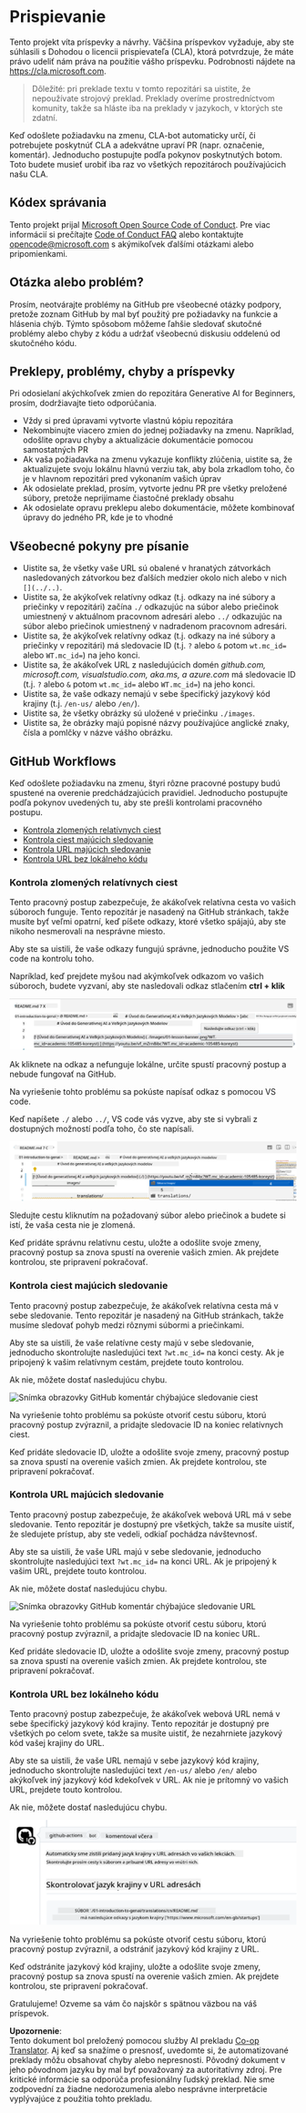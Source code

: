 <!--
CO_OP_TRANSLATOR_METADATA:
{
  "original_hash": "57c41f2af71001a2cff9d8eb797cb843",
  "translation_date": "2025-05-19T11:24:20+00:00",
  "source_file": "CONTRIBUTING.md",
  "language_code": "sk"
}
-->
# Prispievanie

Tento projekt víta príspevky a návrhy. Väčšina príspevkov vyžaduje, aby ste súhlasili s Dohodou o licencii prispievateľa (CLA), ktorá potvrdzuje, že máte právo udeliť nám práva na použitie vášho príspevku. Podrobnosti nájdete na <https://cla.microsoft.com>.

> Dôležité: pri preklade textu v tomto repozitári sa uistite, že nepoužívate strojový preklad. Preklady overíme prostredníctvom komunity, takže sa hláste iba na preklady v jazykoch, v ktorých ste zdatní.

Keď odošlete požiadavku na zmenu, CLA-bot automaticky určí, či potrebujete poskytnúť CLA a adekvátne upraví PR (napr. označenie, komentár). Jednoducho postupujte podľa pokynov poskytnutých botom. Toto budete musieť urobiť iba raz vo všetkých repozitároch používajúcich našu CLA.

## Kódex správania

Tento projekt prijal [Microsoft Open Source Code of Conduct](https://opensource.microsoft.com/codeofconduct/?WT.mc_id=academic-105485-koreyst).
Pre viac informácií si prečítajte [Code of Conduct FAQ](https://opensource.microsoft.com/codeofconduct/faq/?WT.mc_id=academic-105485-koreyst) alebo kontaktujte [opencode@microsoft.com](mailto:opencode@microsoft.com) s akýmikoľvek ďalšími otázkami alebo pripomienkami.

## Otázka alebo problém?

Prosím, neotvárajte problémy na GitHub pre všeobecné otázky podpory, pretože zoznam GitHub by mal byť použitý pre požiadavky na funkcie a hlásenia chýb. Týmto spôsobom môžeme ľahšie sledovať skutočné problémy alebo chyby z kódu a udržať všeobecnú diskusiu oddelenú od skutočného kódu.

## Preklepy, problémy, chyby a príspevky

Pri odosielaní akýchkoľvek zmien do repozitára Generative AI for Beginners, prosím, dodržiavajte tieto odporúčania.

* Vždy si pred úpravami vytvorte vlastnú kópiu repozitára
* Nekombinujte viacero zmien do jednej požiadavky na zmenu. Napríklad, odošlite opravu chyby a aktualizácie dokumentácie pomocou samostatných PR
* Ak vaša požiadavka na zmenu vykazuje konflikty zlúčenia, uistite sa, že aktualizujete svoju lokálnu hlavnú verziu tak, aby bola zrkadlom toho, čo je v hlavnom repozitári pred vykonaním vašich úprav
* Ak odosielate preklad, prosím, vytvorte jednu PR pre všetky preložené súbory, pretože neprijímame čiastočné preklady obsahu
* Ak odosielate opravu preklepu alebo dokumentácie, môžete kombinovať úpravy do jedného PR, kde je to vhodné

## Všeobecné pokyny pre písanie

- Uistite sa, že všetky vaše URL sú obalené v hranatých zátvorkách nasledovaných zátvorkou bez ďalších medzier okolo nich alebo v nich `[](../..)`.
- Uistite sa, že akýkoľvek relatívny odkaz (t.j. odkazy na iné súbory a priečinky v repozitári) začína `./` odkazujúc na súbor alebo priečinok umiestnený v aktuálnom pracovnom adresári alebo `../` odkazujúc na súbor alebo priečinok umiestnený v nadradenom pracovnom adresári.
- Uistite sa, že akýkoľvek relatívny odkaz (t.j. odkazy na iné súbory a priečinky v repozitári) má sledovacie ID (t.j. `?` alebo `&` potom `wt.mc_id=` alebo `WT.mc_id=`) na jeho konci.
- Uistite sa, že akákoľvek URL z nasledujúcich domén _github.com, microsoft.com, visualstudio.com, aka.ms, a azure.com_ má sledovacie ID (t.j. `?` alebo `&` potom `wt.mc_id=` alebo `WT.mc_id=`) na jeho konci.
- Uistite sa, že vaše odkazy nemajú v sebe špecifický jazykový kód krajiny (t.j. `/en-us/` alebo `/en/`).
- Uistite sa, že všetky obrázky sú uložené v priečinku `./images`.
- Uistite sa, že obrázky majú popisné názvy používajúce anglické znaky, čísla a pomlčky v názve vášho obrázku.

## GitHub Workflows

Keď odošlete požiadavku na zmenu, štyri rôzne pracovné postupy budú spustené na overenie predchádzajúcich pravidiel.
Jednoducho postupujte podľa pokynov uvedených tu, aby ste prešli kontrolami pracovného postupu.

- [Kontrola zlomených relatívnych ciest](../..)
- [Kontrola ciest majúcich sledovanie](../..)
- [Kontrola URL majúcich sledovanie](../..)
- [Kontrola URL bez lokálneho kódu](../..)

### Kontrola zlomených relatívnych ciest

Tento pracovný postup zabezpečuje, že akákoľvek relatívna cesta vo vašich súboroch funguje.
Tento repozitár je nasadený na GitHub stránkach, takže musíte byť veľmi opatrní, keď píšete odkazy, ktoré všetko spájajú, aby ste nikoho nesmerovali na nesprávne miesto.

Aby ste sa uistili, že vaše odkazy fungujú správne, jednoducho použite VS code na kontrolu toho.

Napríklad, keď prejdete myšou nad akýmkoľvek odkazom vo vašich súboroch, budete vyzvaní, aby ste nasledovali odkaz stlačením **ctrl + klik**

![Snímka obrazovky VS code sledovanie odkazov](../../translated_images/vscode-follow-link.f8e8fd9192241d8163db78371e22a7a4e032a1ca9219696d7eb3eb103d1b7544.sk.png)

Ak kliknete na odkaz a nefunguje lokálne, určite spustí pracovný postup a nebude fungovať na GitHub.

Na vyriešenie tohto problému sa pokúste napísať odkaz s pomocou VS code.

Keď napíšete `./` alebo `../`, VS code vás vyzve, aby ste si vybrali z dostupných možností podľa toho, čo ste napísali.

![Snímka obrazovky VS code výber relatívnej cesty](../../translated_images/vscode-select-relative-path.b2cf754af764c28401e8098dbd372d00e8d2ac89c6b75e59f1450f99cb6a4ede.sk.png)

Sledujte cestu kliknutím na požadovaný súbor alebo priečinok a budete si istí, že vaša cesta nie je zlomená.

Keď pridáte správnu relatívnu cestu, uložte a odošlite svoje zmeny, pracovný postup sa znova spustí na overenie vašich zmien.
Ak prejdete kontrolou, ste pripravení pokračovať.

### Kontrola ciest majúcich sledovanie

Tento pracovný postup zabezpečuje, že akákoľvek relatívna cesta má v sebe sledovanie.
Tento repozitár je nasadený na GitHub stránkach, takže musíme sledovať pohyb medzi rôznymi súbormi a priečinkami.

Aby ste sa uistili, že vaše relatívne cesty majú v sebe sledovanie, jednoducho skontrolujte nasledujúci text `?wt.mc_id=` na konci cesty.
Ak je pripojený k vašim relatívnym cestám, prejdete touto kontrolou.

Ak nie, môžete dostať nasledujúcu chybu.

![Snímka obrazovky GitHub komentár chýbajúce sledovanie ciest](../../translated_images/github-check-paths-missing-tracking-comment.1442630ba6e07efa327f46d27447178ae1c6d3b9960023dee1a69dd50f8a3653.sk.png)

Na vyriešenie tohto problému sa pokúste otvoriť cestu súboru, ktorú pracovný postup zvýraznil, a pridajte sledovacie ID na koniec relatívnych ciest.

Keď pridáte sledovacie ID, uložte a odošlite svoje zmeny, pracovný postup sa znova spustí na overenie vašich zmien.
Ak prejdete kontrolou, ste pripravení pokračovať.

### Kontrola URL majúcich sledovanie

Tento pracovný postup zabezpečuje, že akákoľvek webová URL má v sebe sledovanie.
Tento repozitár je dostupný pre všetkých, takže sa musíte uistiť, že sledujete prístup, aby ste vedeli, odkiaľ pochádza návštevnosť.

Aby ste sa uistili, že vaše URL majú v sebe sledovanie, jednoducho skontrolujte nasledujúci text `?wt.mc_id=` na konci URL.
Ak je pripojený k vašim URL, prejdete touto kontrolou.

Ak nie, môžete dostať nasledujúcu chybu.

![Snímka obrazovky GitHub komentár chýbajúce sledovanie URL](../../translated_images/github-check-urls-missing-tracking-comment.acd262e537606c01187cb5f4d248176839b5f512342ff9b6c367509ec285eebc.sk.png)

Na vyriešenie tohto problému sa pokúste otvoriť cestu súboru, ktorú pracovný postup zvýraznil, a pridajte sledovacie ID na koniec URL.

Keď pridáte sledovacie ID, uložte a odošlite svoje zmeny, pracovný postup sa znova spustí na overenie vašich zmien.
Ak prejdete kontrolou, ste pripravení pokračovať.

### Kontrola URL bez lokálneho kódu

Tento pracovný postup zabezpečuje, že akákoľvek webová URL nemá v sebe špecifický jazykový kód krajiny.
Tento repozitár je dostupný pre všetkých po celom svete, takže sa musíte uistiť, že nezahrniete jazykový kód vašej krajiny do URL.

Aby ste sa uistili, že vaše URL nemajú v sebe jazykový kód krajiny, jednoducho skontrolujte nasledujúci text `/en-us/` alebo `/en/` alebo akýkoľvek iný jazykový kód kdekoľvek v URL.
Ak nie je prítomný vo vašich URL, prejdete touto kontrolou.

Ak nie, môžete dostať nasledujúcu chybu.

![Snímka obrazovky GitHub komentár pridanie jazykového kódu krajiny k URL](../../translated_images/github-check-country-locale-comment.15ae33688215cfe678e813c4dc0bf40d5d9341ee36dc95d6cc0684fa9a204224.sk.png)

Na vyriešenie tohto problému sa pokúste otvoriť cestu súboru, ktorú pracovný postup zvýraznil, a odstrániť jazykový kód krajiny z URL.

Keď odstránite jazykový kód krajiny, uložte a odošlite svoje zmeny, pracovný postup sa znova spustí na overenie vašich zmien.
Ak prejdete kontrolou, ste pripravení pokračovať.

Gratulujeme! Ozveme sa vám čo najskôr s spätnou väzbou na váš príspevok.

**Upozornenie**:  
Tento dokument bol preložený pomocou služby AI prekladu [Co-op Translator](https://github.com/Azure/co-op-translator). Aj keď sa snažíme o presnosť, uvedomte si, že automatizované preklady môžu obsahovať chyby alebo nepresnosti. Pôvodný dokument v jeho pôvodnom jazyku by mal byť považovaný za autoritatívny zdroj. Pre kritické informácie sa odporúča profesionálny ľudský preklad. Nie sme zodpovední za žiadne nedorozumenia alebo nesprávne interpretácie vyplývajúce z použitia tohto prekladu.